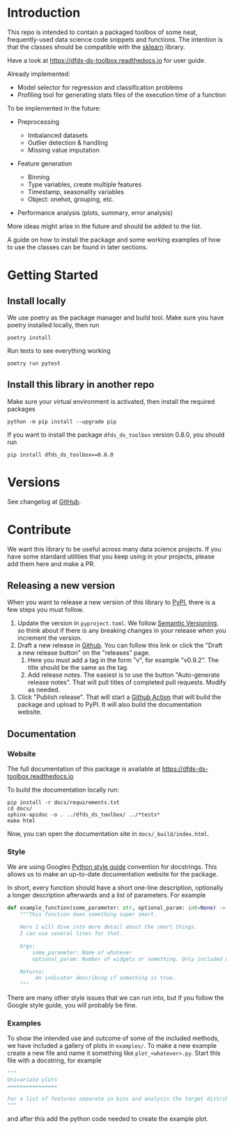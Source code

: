# Introduction

This repo is intended to contain a packaged toolbox of some neat,
frequently-used data science code snippets and functions. The intention is that
the classes should be compatible with the
[sklearn](https://scikit-learn.org/stable/) library.

Have a look at https://dfds-ds-toolbox.readthedocs.io for user guide.

Already implemented:

- Model selector for regression and classification problems
- Profiling tool for generating stats files of the execution time of a function

To be implemented in the future:

- Preprocessing

  - Imbalanced datasets
  - Outlier detection & handling
  - Missing value imputation

- Feature generation

  - Binning
  - Type variables, create multiple features
  - Timestamp, seasonality variables
  - Object: onehot, grouping, etc.

- Performance analysis (plots, summary, error analysis)

More ideas might arise in the future and should be added to the list.

A guide on how to install the package and some working examples of how to use
the classes can be found in later sections.

# Getting Started

## Install locally

We use poetry as the package manager and build tool. Make sure you have poetry
installed locally, then run

```shell
poetry install
```

Run tests to see everything working

```shell
poetry run pytest
```

## Install this library in another repo

Make sure your virtual environment is activated, then install the required
packages

```shell
python -m pip install --upgrade pip
```

If you want to install the package `dfds_ds_toolbox` version 0.8.0, you should
run

```shell
pip install dfds_ds_toolbox==0.8.0
```

# Versions

See changelog at
[GitHub](https://github.com/dfds-data/dfds-ds-toolbox/releases).

# Contribute

We want this library to be useful across many data science projects. If you have
some standard utilities that you keep using in your projects, please add them
here and make a PR.

## Releasing a new version

When you want to release a new version of this library to
[PyPI](https://pypi.org/project/dfds-ds-toolbox/), there is a few steps you must
follow.

1. Update the version in `pyproject.toml`. We follow
   [Semantic Versioning](https://semver.org/), so think about if there is any
   breaking changes in your release when you increment the version.
2. Draft a new release in
   [Github](https://github.com/dfds-data/dfds-ds-toolbox/releases/new). You can
   follow this link or click the "Draft a new release button" on the "releases"
   page.
   1. Here you must add a tag in the form "v<VERSION>", for example "v0.9.2".
      The title should be the same as the tag.
   2. Add release notes. The easiest is to use the button "Auto-generate release
      notes". That will pull titles of completed pull requests. Modify as
      needed.
3. Click "Publish release". That will start a
   [Github Action](https://github.com/dfds-data/dfds-ds-toolbox/actions) that
   will build the package and upload to PyPI. It will also build the
   documentation website.

## Documentation

### Website

The full documentation of this package is available at
https://dfds-ds-toolbox.readthedocs.io

To build the documentation locally run:

```shell
pip install -r docs/requirements.txt
cd docs/
sphinx-apidoc -o . ../dfds_ds_toolbox/ ../*tests*
make html
```

Now, you can open the documentation site in `docs/_build/index.html`.

### Style

We are using Googles
[Python style guide](https://google.github.io/styleguide/pyguide.html#381-docstrings)
convention for docstrings. This allows us to make an up-to-date documentation
website for the package.

In short, every function should have a short one-line description, optionally a
longer description afterwards and a list of parameters. For example

```python
def example_function(some_parameter: str, optional_param: int=None) -> bool:
    """This function does something super smart.

    Here I will dive into more detail about the smart things.
    I can use several lines for that.

    Args:
        some_parameter: Name of whatever
        optional_param: Number of widgets or something. Only included when all the starts align.

    Returns:
         An indicator describing if something is true.
    """
```

There are many other style issues that we can run into, but if you follow the
Google style guide, you will probably be fine.

### Examples

To show the intended use and outcome of some of the included methods, we have
included a gallery of plots in `examples/`. To make a new example create a new
file and name it something like `plot_<whatever>.py`. Start this file with a
docstring, for example

```python
"""
Univariate plots
================

For a list of features separate in bins and analysis the target distribution in both Train and Test
"""
```

and after this add the python code needed to create the example plot.
